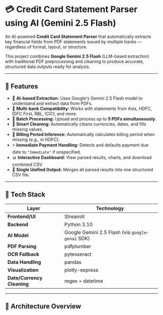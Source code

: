 # 💳 Credit Card Statement Parser using AI (Gemini 2.5 Flash)

An AI-powered **Credit Card Statement Parser** that automatically extracts key financial fields from PDF statements issued by multiple banks — regardless of format, layout, or structure.

This project combines **Google Gemini 2.5 Flash** (LLM-based extraction) with traditional PDF preprocessing and cleaning to produce accurate, structured data outputs ready for analysis.

---

## 🚀 Features

- 🧠 **AI-based Extraction:** Uses Google's Gemini 2.5 Flash model to understand and extract data from PDFs.
- 📄 **Multi-bank Compatibility:** Works with statements from Axis, HDFC, IDFC First, RBL, ICICI, and more.
- 🔁 **Batch Processing:** Upload and process up to **5 PDFs simultaneously**.
- 🧹 **Smart Cleaning:** Automatically cleans currencies, dates, and fills missing values.
- 🧮 **Billing Period Inference:** Automatically calculates billing period when missing (e.g., in HDFC).
- ⚡ **Immediate Payment Handling:** Detects and defaults payment due date to `"Immediate"` if unspecified.
- 📊 **Interactive Dashboard:** View parsed results, charts, and download combined CSV.
- 💾 **Single Unified Output:** Merges all parsed results into one structured CSV file.

---

## 🧱 Tech Stack

| Layer | Technology |
|-------|-------------|
| **Frontend/UI** | Streamlit |
| **Backend** | Python 3.10 |
| **AI Model** | Google Gemini 2.5 Flash (via `google-genai` SDK) |
| **PDF Parsing** | pdfplumber |
| **OCR Fallback** | pytesseract |
| **Data Handling** | pandas |
| **Visualization** | plotly-express |
| **Date/Currency Cleaning** | regex + datetime |

---

## 🧩 Architecture Overview

